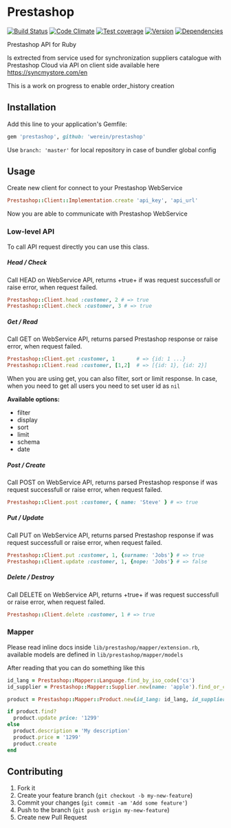# Prestashop

[![Build Status](https://travis-ci.org/werein/prestashop.svg)](https://travis-ci.org/werein/prestashop)  [![Code Climate](https://codeclimate.com/github/werein/prestashop/badges/gpa.svg)](https://codeclimate.com/github/werein/prestashop) [![Test coverage](https://codeclimate.com/github/werein/prestashop/badges/coverage.svg)](https://codeclimate.com/github/werein/prestashop) [![Version](https://badge.fury.io/rb/prestashop.svg)](http://badge.fury.io/rb/prestashop) [![Dependencies](https://gemnasium.com/werein/prestashop.svg)](https://gemnasium.com/werein/prestashop)

Prestashop API for Ruby

Is extrected from service used for synchronization suppliers catalogue with Prestashop Cloud via API on client side available here https://syncmystore.com/en

This is a work on progress to enable order_history creation

## Installation

Add this line to your application's Gemfile:

```ruby
gem 'prestashop', github: 'werein/prestashop'
```

Use `branch: 'master'` for local repository in case of bundler global config

## Usage

Create new client for connect to your Prestashop WebService

```ruby
Prestashop::Client::Implementation.create 'api_key', 'api_url'
```

Now you are able to communicate with Prestashop WebService

### Low-level API

To call API request directly you can use this class.

##### Head / Check

Call HEAD on WebService API, returns +true+ if was request successfull or raise error, when request failed.

``` ruby
Prestashop::Client.head :customer, 2 # => true
Prestashop::Client.check :customer, 3 # => true
```

##### Get / Read

Call GET on WebService API, returns parsed Prestashop response or raise error, when request failed.

```ruby
Prestashop::Client.get :customer, 1       # => {id: 1 ...}
Prestashop::Client.read :customer, [1,2]  # => [{id: 1}, {id: 2}]
```

When you are using get, you can also filter, sort or limit response. In case, when you need to get all users you need to set user id as `nil`

**Available options:**

* filter
* display
* sort
* limit
* schema
* date

##### Post / Create
Call POST on WebService API, returns parsed Prestashop response if was request successfull or raise error, when request failed.

```ruby
Prestashop::Client.post :customer, { name: 'Steve' } # => true
```

##### Put / Update

Call PUT on WebService API, returns parsed Prestashop response if was request successfull or raise error, when request failed.

```ruby
Prestashop::Client.put :customer, 1, {surname: 'Jobs'} # => true
Prestashop::Client.update :customer, 1, {nope: 'Jobs'} # => false
```

##### Delete / Destroy

Call DELETE on WebService API, returns +true+ if was request successfull or raise error, when request failed.

```ruby
Prestashop::Client.delete :customer, 1 # => true
```

### Mapper

Please read inline docs inside `lib/prestashop/mapper/extension.rb`, available models are defined in `lib/prestashop/mapper/models`

After reading that you can do something like this

```ruby
id_lang = Prestashop::Mapper::Language.find_by_iso_code('cs')
id_supplier = Prestashop::Mapper::Supplier.new(name: 'apple').find_or_create

product = Prestashop::Mapper::Product.new(id_lang: id_lang, id_supplier: id_supplier, reference: 'apple-macbook')

if product.find?
  product.update price: '1299'
else
  product.description = 'My description'
  product.price = '1299'
  product.create
end
```

## Contributing

1. Fork it
2. Create your feature branch (`git checkout -b my-new-feature`)
3. Commit your changes (`git commit -am 'Add some feature'`)
4. Push to the branch (`git push origin my-new-feature`)
5. Create new Pull Request
